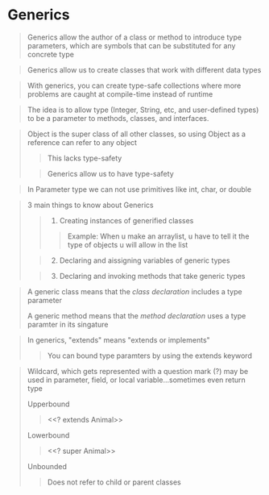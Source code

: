 # Generics
>Generics allow the author of a class or method to introduce type parameters, which are symbols that can be substituted for any concrete type

>Generics allow us to create classes that work with different data types

>With generics, you can create type-safe collections where more problems are caught at compile-time instead of runtime

>The idea is to allow type (Integer, String, etc, and user-defined types) to  be a parameter to methods, classes, and interfaces.

>Object is the super class of all other classes, so using Object as a reference can refer to any object
>>This lacks type-safety
> 
>>Generics allow us to have type-safety

>In Parameter type we can not use primitives like int, char, or double

>3 main things to know about Generics
> >1. Creating instances of generified classes
> >>Example: When u make an arraylist, u have to tell it the type of objects u will allow in the list
>
> >2. Declaring and aissigning variables of generic types
> 
> >3. Declaring and invoking methods that take generic types


> A generic class means that the *class declaration* includes a type parameter
>
> A generic method means that the *method declaration* uses a type paramter in its singature

>In generics, "extends" means "extends or implements"
> >You can bound type paramters by using the extends keyword

>Wildcard, which gets represented with a question mark (?) may be used in parameter, field, or local variable...sometimes even return type
> 
> Upperbound
> > <<? extends Animal>>
>
>Lowerbound
> > <<? super Animal>>
>
>Unbounded
> >Does not refer to child or parent classes
